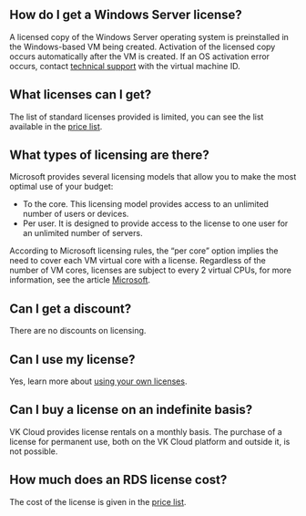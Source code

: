 ## How do I get a Windows Server license?

A licensed copy of the Windows Server operating system is preinstalled in the Windows-based VM being created. Activation of the licensed copy occurs automatically after the VM is created. If an OS activation error occurs, contact [technical support](/en/contacts) with the virtual machine ID.

## What licenses can I get?

The list of standard licenses provided is limited, you can see the list available in the [price list](https://mcs.mail.ru/pricelist).

## What types of licensing are there?

Microsoft provides several licensing models that allow you to make the most optimal use of your budget:

- To the core. This licensing model provides access to an unlimited number of users or devices.
- Per user. It is designed to provide access to the license to one user for an unlimited number of servers.

According to Microsoft licensing rules, the “per core” option implies the need to cover each VM virtual core with a license. Regardless of the number of VM cores, licenses are subject to every 2 virtual CPUs, for more information, see the article [Microsoft](../../license/ms-lic/).

## Can I get a discount?

There are no discounts on licensing.

## Can I use my license?

Yes, learn more about [using your own licenses](../../license/ms-lic#migration-previously-purchased-licenses-to-vk-cloud).

## Can I buy a license on an indefinite basis?

VK Cloud provides license rentals on a monthly basis. The purchase of a license for permanent use, both on the VK Cloud platform and outside it, is not possible.

## How much does an RDS license cost?

The cost of the license is given in the [price list](https://mcs.mail.ru/pricelist).
